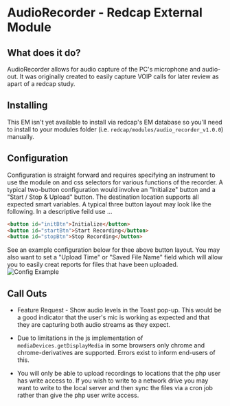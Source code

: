 # AudioRecorder - Redcap External Module

## What does it do?

AudioRecorder allows for audio capture of the PC's microphone and audio-out. It was originally created to easily capture VOIP calls for later review as apart of a redcap study.

## Installing

This EM isn't yet available to install via redcap's EM database so you'll need to install to your modules folder (i.e. `redcap/modules/audio_recorder_v1.0.0`) manually.

## Configuration

Configuration is straight forward and requires specifying an instrument to use the module on and css selectors for various functions of the recorder. A typical two-button configuration would involve an "Initialize" button and a "Start / Stop & Upload" button. The destination location supports all expected smart variables. A typical three button layout may look like the following. In a descriptive feild use ...

```html
<button id="initBtn">Initialize</button>
<button id="startBtn">Start Recording</button>
<button id="stopBtn">Stop Recording</button>
```

See an example configuration below for thee above button layout. You may also want to set a "Upload Time" or "Saved File Name" field which will allow you to easily creat reports for files that have been uploaded.
![Config Example](https://i.imgur.com/MUAVtIG.png)

## Call Outs

* Feature Request - Show audio levels in the Toast pop-up. This would be a good indicator that the user's mic is working as expected and that they are capturing both audio streams as they expect.

* Due to limitations in the js implementation of `mediaDevices.getDisplayMedia` in some browsers only chrome and chrome-derivatives are supported. Errors exist to inform end-users of this.

* You will only be able to upload recordings to locations that the php user has write access to. If you wish to write to a network drive you may want to write to the local server and then sync the files via a cron job rather than give the php user write access.
